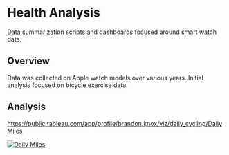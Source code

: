 # Health Analysis
Data summarization scripts and dashboards focused around smart watch data.

## Overview
Data was collected on Apple watch models over various years. Initial analysis focused on bicycle exercise data.

## Analysis

https://public.tableau.com/app/profile/brandon.knox/viz/daily_cycling/DailyMiles

<div class='tableauPlaceholder' id='viz1721674992046' style='position: relative'><noscript><a href='#'><img alt='Daily Miles ' src='https:&#47;&#47;public.tableau.com&#47;static&#47;images&#47;da&#47;daily_cycling&#47;DailyMiles&#47;1_rss.png' style='border: none' /></a></noscript><object class='tableauViz'  style='display:none;'><param name='host_url' value='https%3A%2F%2Fpublic.tableau.com%2F' /> <param name='embed_code_version' value='3' /> <param name='site_root' value='' /><param name='name' value='daily_cycling&#47;DailyMiles' /><param name='tabs' value='no' /><param name='toolbar' value='yes' /><param name='static_image' value='https:&#47;&#47;public.tableau.com&#47;static&#47;images&#47;da&#47;daily_cycling&#47;DailyMiles&#47;1.png' /> <param name='animate_transition' value='yes' /><param name='display_static_image' value='yes' /><param name='display_spinner' value='yes' /><param name='display_overlay' value='yes' /><param name='display_count' value='yes' /><param name='language' value='en-US' /><param name='filter' value='publish=yes' /></object></div>                <script type='text/javascript'>                    var divElement = document.getElementById('viz1721674992046');                    var vizElement = divElement.getElementsByTagName('object')[0];                    vizElement.style.width='100%';vizElement.style.height=(divElement.offsetWidth*0.75)+'px';                    var scriptElement = document.createElement('script');                    scriptElement.src = 'https://public.tableau.com/javascripts/api/viz_v1.js';                    vizElement.parentNode.insertBefore(scriptElement, vizElement);                </script>
